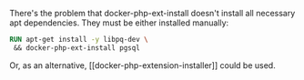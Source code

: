 There's the problem that docker-php-ext-install doesn't install all necessary apt dependencies. They must be either installed manually:

```Dockerfile
RUN apt-get install -y libpq-dev \  
 && docker-php-ext-install pgsql
```

Or, as an alternative, [[docker-php-extension-installer]] could be used.
